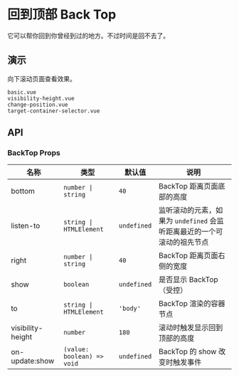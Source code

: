 # 回到顶部 Back Top

<!--single-column-->

它可以帮你回到你曾经到过的地方。不过时间是回不去了。

## 演示

向下滚动页面查看效果。

```demo
basic.vue
visibility-height.vue
change-position.vue
target-container-selector.vue
```

## API

### BackTop Props

| 名称 | 类型 | 默认值 | 说明 |
| --- | --- | --- | --- |
| bottom | `number \| string` | `40` | BackTop 距离页面底部的高度 |
| listen-to | `string \| HTMLElement` | `undefined` | 监听滚动的元素，如果为 `undefined` 会监听距离最近的一个可滚动的祖先节点 |
| right | `number \| string` | `40` | BackTop 距离页面右侧的宽度 |
| show | `boolean` | `undefined` | 是否显示 BackTop（受控） |
| to | `string \| HTMLElement` | `'body'` | BackTop 渲染的容器节点 |
| visibility-height | `number` | `180` | 滚动时触发显示回到顶部的高度 |
| on-update:show | `(value: boolean) => void` | `undefined` | BackTop 的 show 改变时触发事件 |
